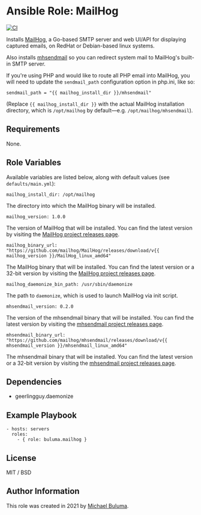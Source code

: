 # Ansible Role: MailHog

[![CI](https://github.com/buluma/ansible-role-mailhog/workflows/CI/badge.svg?event=push)](https://github.com/buluma/ansible-role-mailhog/actions?query=workflow%3ACI)

Installs [MailHog](https://github.com/mailhog/MailHog), a Go-based SMTP server and web UI/API for displaying captured emails, on RedHat or Debian-based linux systems.

Also installs [mhsendmail](https://github.com/mailhog/mhsendmail) so you can redirect system mail to MailHog's built-in SMTP server.

If you're using PHP and would like to route all PHP email into MailHog, you will need to update the `sendmail_path` configuration option in php.ini, like so:

    sendmail_path = "{{ mailhog_install_dir }}/mhsendmail"

(Replace `{{ mailhog_install_dir }}` with the actual MailHog installation directory, which is `/opt/mailhog` by default—e.g. `/opt/mailhog/mhsendmail`).

## Requirements

None.

## Role Variables

Available variables are listed below, along with default values (see `defaults/main.yml`):

    mailhog_install_dir: /opt/mailhog

The directory into which the MailHog binary will be installed.

    mailhog_version: 1.0.0

The version of MailHog that will be installed. You can find the latest version by visiting the [MailHog project releases page](https://github.com/mailhog/MailHog/releases).

    mailhog_binary_url: "https://github.com/mailhog/MailHog/releases/download/v{{ mailhog_version }}/MailHog_linux_amd64"

The MailHog binary that will be installed. You can find the latest version or a 32-bit version by visiting the [MailHog project releases page](https://github.com/mailhog/MailHog/releases).

    mailhog_daemonize_bin_path: /usr/sbin/daemonize

The path to `daemonize`, which is used to launch MailHog via init script.

    mhsendmail_version: 0.2.0
    
The version of the mhsendmail binary that will be installed. You can find the latest version by visiting the [mhsendmail project releases page](https://github.com/mailhog/mhsendmail/releases).

    mhsendmail_binary_url: "https://github.com/mailhog/mhsendmail/releases/download/v{{ mhsendmail_version }}/mhsendmail_linux_amd64"

The mhsendmail binary that will be installed. You can find the latest version or a 32-bit version by visiting the [mhsendmail project releases page](https://github.com/mailhog/mhsendmail/releases).

## Dependencies

  - geerlingguy.daemonize

## Example Playbook

    - hosts: servers
      roles:
        - { role: buluma.mailhog }

## License

MIT / BSD

## Author Information

This role was created in 2021 by [Michael Buluma](https://buluma.github.io/).

